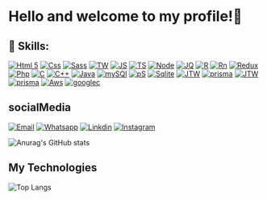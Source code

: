 # Hello and welcome to my profile!👋

## 🚀 Skills: 
[![Html 5](https://img.shields.io/badge/HTML5-E34F26?style=for-the-badge&logo=html5&logoColor=white
)]()
[![Css](https://img.shields.io/badge/CSS3-1572B6?style=for-the-badge&logo=css3&logoColor=white
)]()
[![Sass](https://img.shields.io/badge/Sass-CC6699?style=for-the-badge&logo=sass&logoColor=white)]()
[![TW](https://img.shields.io/badge/Tailwind_CSS-38B2AC?style=for-the-badge&logo=tailwind-css&logoColor=white)]()
[![JS](https://img.shields.io/badge/JavaScript-323330?style=for-the-badge&logo=javascript&logoColor=F7DF1E)]()
[![TS](https://img.shields.io/badge/TypeScript-007ACC?style=for-the-badge&logo=typescript&logoColor=white)]()
[![Node](https://img.shields.io/badge/Node.js-43853D?style=for-the-badge&logo=node.js&logoColor=white)]()
[![JQ](https://img.shields.io/badge/jQuery-0769AD?style=for-the-badge&logo=jquery&logoColor=white)]()
[![R](https://img.shields.io/badge/React-20232A?style=for-the-badge&logo=react&logoColor=61DAFB)]()
[![Rn](https://img.shields.io/badge/React_Native-20232A?style=for-the-badge&logo=react&logoColor=61DAFB)]()
[![Redux](https://img.shields.io/badge/Redux-593D88?style=for-the-badge&logo=redux&logoColor=white)]()
[![Php](https://img.shields.io/badge/PHP-777BB4?style=for-the-badge&logo=php&logoColor=white)]()
[![C](	https://img.shields.io/badge/C-00599C?style=for-the-badge&logo=c&logoColor=white)]()
[![C++](https://img.shields.io/badge/C%2B%2B-00599C?style=for-the-badge&logo=c%2B%2B&logoColor=white)]()
[![Java](https://img.shields.io/badge/Java-ED8B00?style=for-the-badge&logo=openjdk&logoColor=white)]()
[![mySQl](https://img.shields.io/badge/MySQL-00000F?style=for-the-badge&logo=mysql&logoColor=white)]()
[![pS](https://img.shields.io/badge/PostgreSQL-316192?style=for-the-badge&logo=postgresql&logoColor=white)]()
[![Sqlite](https://img.shields.io/badge/SQLite-07405E?style=for-the-badge&logo=sqlite&logoColor=white)]()
[![JTW](https://img.shields.io/badge/json%20web%20tokens-323330?style=for-the-badge&logo=json-web-tokens&logoColor=pink)]()
[![prisma](https://img.shields.io/badge/Prisma-3982CE?style=for-the-badge&logo=Prisma&logoColor=white
)]()
[![JTW](https://img.shields.io/badge/Sequelize-52B0E7?style=for-the-badge&logo=Sequelize&logoColor=white
)]()
[![prisma](https://img.shields.io/badge/GitHub-100000?style=for-the-badge&logo=github&logoColor=white)]()
[![Aws](https://img.shields.io/badge/Amazon_AWS-232F3E?style=for-the-badge&logo=amazon-aws&logoColor=white
)]()
[![googlec](https://img.shields.io/badge/Google_Cloud-4285F4?style=for-the-badge&logo=google-cloud&logoColor=white
)]()
## socialMedia

[![Email](https://img.shields.io/badge/Gmail-D14836?style=for-the-badge&logo=gmail&logoColor=white
)](https://lucasalbertofulano@gmail.com)
[![Whatsapp](https://img.shields.io/badge/WhatsApp-25D366?style=for-the-badge&logo=whatsapp&logoColor=white
)](https://api.whatsapp.com/send?1=pt_BR&phone=+258847117925)
[![Linkdin](https://img.shields.io/badge/LinkedIn-0077B5?style=for-the-badge&logo=linkedin&logoColor=white
)](https://www.linkedin.com/in/lucas-alberto-fulano-585140233/)
[![Instagram](https://img.shields.io/badge/Instagram-E4405F?style=for-the-badge&logo=instagram&logoColor=white
)](https://www.instagram.com/fuler_256/)


![Anurag's GitHub stats](https://github-readme-stats.vercel.app/api?username=waplaf&show_icons=true&theme=radical)

## My Technologies
![Top Langs](https://github-readme-stats.vercel.app/api/top-langs/?username=waplaf&hide_progress=true&theme=radical)
